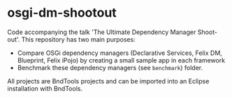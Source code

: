 osgi-dm-shootout
================

Code accompanying the talk 'The Ultimate Dependency Manager Shoot-out'. This repository has two main purposes:

- Compare OSGi dependency managers (Declarative Services, Felix DM, Blueprint, Felix iPojo) by creating a small sample app in each framework
- Benchmark these dependency managers (see ```benchmark```) folder.

All projects are BndTools projects and can be imported into an Eclipse installation with BndTools.
